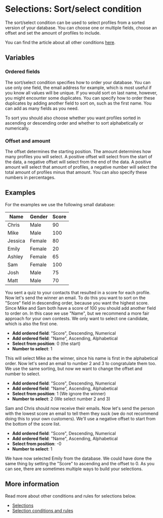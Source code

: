 # Selections: Sort/select condition

The sort/select condition can be used to select profiles from a 
sorted version of your database. You can choose one or multiple fields, 
choose an offset and set the amount of profiles to include.

You can find the article about all other conditions [here](./selections-conditions).

## Variables

### Ordered fields

The sort/select condition specifies how to order your database. You can 
use only one field, the email address for example, which is most useful 
if you know all values will be unique. If you would sort on last name, 
however, you might encounter some duplicates. You can specify how to 
order these duplicates by adding another field to sort on, such as the 
first name. You can add as many fields as you need.

To sort you should also choose whether you want profiles sorted in 
ascending or descending order and whether to sort alphabetically or 
numerically.

### Offset and amount

The offset determines the starting position. The amount determines 
how many profiles you will select. A positive offset will select from 
the start of the data, a negative offset will select from the end of 
the data. A positive amount will select that amount of profiles, a negative 
number will select the total amount of profiles minus that amount. You 
can also specify these numbers in percentages.

## Examples

For the examples we use the following small database:

| Name    | Gender  | Score    |
|---------|---------|----------|
| Chris   | Male    | 90       |
| Mike    | Male    | 100      |
| Jessica | Female  | 80       |
| Emily   | Female  | 20       |
| Ashley  | Female  | 65       |
| Sam     | Female  | 100      |
| Josh    | Male    | 75       |
| Matt    | Male    | 70       |

You sent a quiz to your contacts that resulted in a score for each profile. 
Now let's send the winner an email. To do this you want to sort on the 
"Score" field in descending order, because you want the highest score. 
Since Mike and Sam both have a score of 100 you should 
add another field to order on. In this case we use "Name", but we 
recommend a more fair approach for your own contests. We only want to 
select one candidate, which is also the first one.

* **Add ordered field**: "Score", Descending, Numerical
* **Add ordered field**: "Name", Ascending, Alphabetical
* **Select from position**: 0 (the start)
* **Number to select**: 1

This will select Mike as the winner, since his name is first in the 
alphabetical order. Now let's send an email to number 2 and 3 to congratulate 
them too. We use the same sorting, but now we want to change the offset 
and number to select.

* **Add ordered field**: "Score", Descending, Numerical
* **Add ordered field**: "Name", Ascending, Alphabetical
* **Select from position**: 1 (We ignore the winner)
* **Number to select**: 2 (We select number 2 and 3)

Sam and Chris should now receive their emails. Now let's send the person 
with the lowest score an email to tell them they suck (we do not 
recommend doing this to your own customers). We'll use a negative offset 
to start from the bottom of the score list.

* **Add ordered field**: "Score", Descending, Numerical
* **Add ordered field**: "Name", Ascending, Alphabetical
* **Select from position**: -0
* **Number to select**: 1

We have now selected Emily from the database. We could have done the 
same thing by setting the "Score" to ascending and the offset to 0. As 
you can see, there are sometimes multiple ways to build your selections.

## More information

Read more about other conditions and rules for selections below.

* [Selections](selections-introduction)
* [Selection conditions and rules](selections-conditions)
